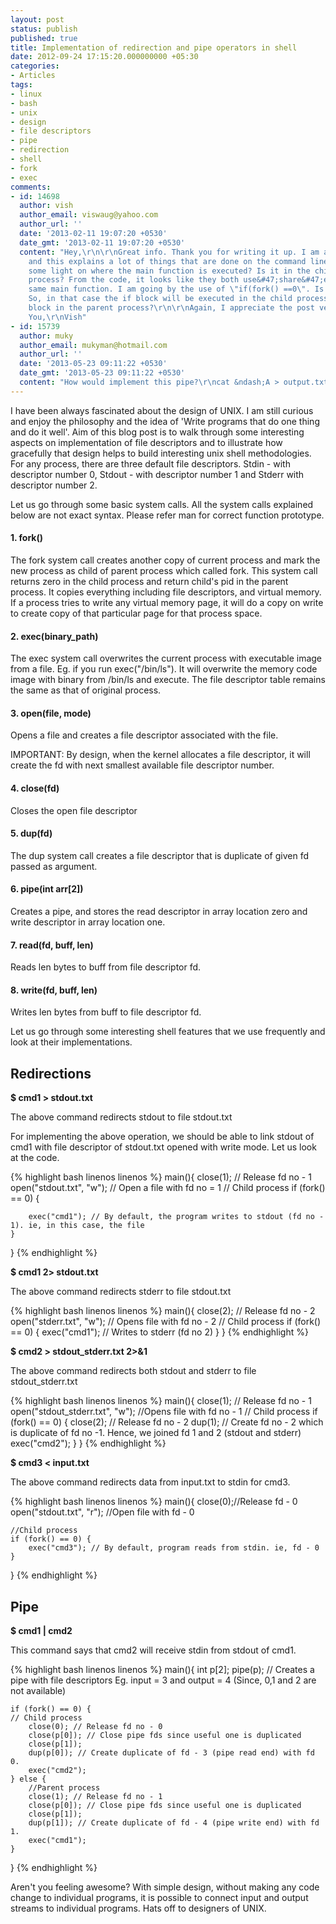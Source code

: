 ```yaml
---
layout: post
status: publish
published: true
title: Implementation of redirection and pipe operators in shell
date: 2012-09-24 17:15:20.000000000 +05:30
categories:
- Articles
tags:
- linux
- bash
- unix
- design
- file descriptors
- pipe
- redirection
- shell
- fork
- exec
comments:
- id: 14698
  author: vish
  author_email: viswaug@yahoo.com
  author_url: ''
  date: '2013-02-11 19:07:20 +0530'
  date_gmt: '2013-02-11 19:07:20 +0530'
  content: "Hey,\r\n\r\nGreat info. Thank you for writing it up. I am a linux newbie
    and this explains a lot of things that are done on the command line. Can you shed
    some light on where the main function is executed? Is it in the child or the parent
    process? From the code, it looks like they both use&#47;share&#47;execute the
    same main function. I am going by the use of \"if(fork() ==0\". Is that the case?
    So, in that case the if block will be executed in the child process and the else
    block in the parent process?\r\n\r\nAgain, I appreciate the post very much.\r\n\r\nThank
    You,\r\nVish"
- id: 15739
  author: muky
  author_email: mukyman@hotmail.com
  author_url: ''
  date: '2013-05-23 09:11:22 +0530'
  date_gmt: '2013-05-23 09:11:22 +0530'
  content: "How would implement this pipe?\r\ncat &ndash;A > output.txt"
---
```

I have been always fascinated about the design of UNIX. I am still curious and enjoy the philosophy and the idea of 'Write programs that do one thing and do it well'. Aim of this blog post is to walk through some interesting aspects on implementation of file descriptors and to illustrate how gracefully that design helps to build interesting unix shell methodologies. For any process, there are three default file descriptors. Stdin - with descriptor number 0, Stdout - with descriptor number 1 and Stderr with descriptor number 2.

Let us go through some basic system calls. All the system calls explained below are not exact syntax. Please refer man for correct function prototype.

#### 1. fork()
The fork system call creates another copy of current process and mark the new process as child of parent process which called fork. This system call returns zero in the child process and return child's pid in the parent process. It copies everything including file descriptors, and virtual memory. If a process tries to write any virtual memory page, it will do a copy on write to create copy of that particular page for that process space.

#### 2. exec(binary_path)
The exec system call overwrites the current process with executable image from a file. Eg. if you run exec("/bin/ls"). It will overwrite the memory code image with binary from /bin/ls and execute. The file descriptor table remains the same as that of original process.

#### 3. open(file, mode)
Opens a file and creates a file descriptor associated with the file.

IMPORTANT: By design, when the kernel allocates a file descriptor, it will create the fd with next smallest available file descriptor number.

#### 4. close(fd)
Closes the open file descriptor

#### 5. dup(fd)
The dup system call creates a file descriptor that is duplicate of given fd passed as argument.

#### 6. pipe(int arr[2])
Creates a pipe, and stores the read descriptor in array location zero and write descriptor in array location one.

#### 7. read(fd, buff, len)
Reads len bytes to buff from file descriptor fd.

#### 8. write(fd, buff, len)
Writes len bytes from buff to file descriptor fd.

Let us go through some interesting shell features that we use frequently and look at their implementations.

## Redirections
<b>$ cmd1 > stdout.txt</b>

The above command redirects stdout to file stdout.txt

For implementing the above operation, we should be able to link stdout of cmd1 with file descriptor of stdout.txt opened with write mode.
Let us look at the code.

{% highlight bash linenos linenos %}
main(){
    close(1); // Release fd no - 1
    open("stdout.txt", "w"); // Open a file with fd no = 1
    // Child process
    if (fork() == 0) {

        exec("cmd1"); // By default, the program writes to stdout (fd no - 1). ie, in this case, the file
    }
}
{% endhighlight %}

<b>$ cmd1 2> stdout.txt</b>

The above command redirects stderr to file stdout.txt

{% highlight bash linenos linenos %}
main(){
    close(2); // Release fd no - 2
    open("stderr.txt", "w"); // Opens file with fd no - 2
    // Child process
    if (fork() == 0) {
        exec("cmd1"); // Writes to stderr (fd no 2)
    }
}
{% endhighlight %}

<b>$ cmd2 > stdout_stderr.txt 2>&1</b>

The above command redirects both stdout and stderr to file stdout_stderr.txt

{% highlight bash linenos linenos %}
main(){
    close(1); // Release fd no - 1
    open("stdout_stderr.txt", "w"); //Opens file with fd no - 1
    // Child process
    if (fork() == 0) {
        close(2); // Release fd no - 2
        dup(1); // Create fd no - 2 which is duplicate of fd no -1. Hence, we joined fd 1 and 2 (stdout and  stderr)
        exec("cmd2");
    }
}
{% endhighlight %}

<b>$ cmd3 < input.txt</b>

The above command redirects data from input.txt to stdin for cmd3.

{% highlight bash linenos linenos %}
main(){
    close(0);//Release fd - 0
    open("stdout.txt", "r"); //Open file with fd - 0

    //Child process
    if (fork() == 0) {
        exec("cmd3"); // By default, program reads from stdin. ie, fd - 0
    }
}
{% endhighlight %}

## Pipe
<b>$ cmd1 | cmd2 </b>

This command says that cmd2 will receive stdin from stdout of cmd1.

{% highlight bash linenos linenos %}
main(){
    int p[2];
    pipe(p); // Creates a pipe with file descriptors Eg. input = 3 and output = 4 (Since, 0,1 and 2 are not available)

    if (fork() == 0) {
    // Child process
        close(0); // Release fd no - 0
        close(p[0]); // Close pipe fds since useful one is duplicated
        close(p[1]);
        dup(p[0]); // Create duplicate of fd - 3 (pipe read end) with fd 0.
        exec("cmd2");
    } else {
        //Parent process
        close(1); // Release fd no - 1
        close(p[0]); // Close pipe fds since useful one is duplicated
        close(p[1]);
        dup(p[1]); // Create duplicate of fd - 4 (pipe write end) with fd 1.
        exec("cmd1");
    }
}
{% endhighlight %}

Aren't you feeling awesome?
With simple design, without making any code change to individual programs, it is possible to connect input and output streams to individual programs. Hats off to designers of UNIX.
